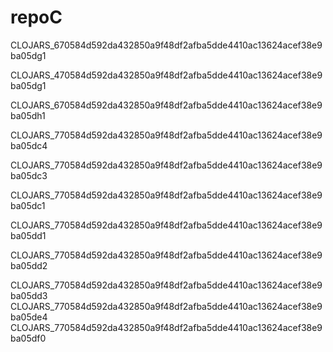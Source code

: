 # repoC
CLOJARS_670584d592da432850a9f48df2afba5dde4410ac13624acef38e9ba05dg1

CLOJARS_470584d592da432850a9f48df2afba5dde4410ac13624acef38e9ba05dg1


CLOJARS_670584d592da432850a9f48df2afba5dde4410ac13624acef38e9ba05dh1


CLOJARS_770584d592da432850a9f48df2afba5dde4410ac13624acef38e9ba05dc4

CLOJARS_770584d592da432850a9f48df2afba5dde4410ac13624acef38e9ba05dc3

CLOJARS_770584d592da432850a9f48df2afba5dde4410ac13624acef38e9ba05dc1

CLOJARS_770584d592da432850a9f48df2afba5dde4410ac13624acef38e9ba05dd1

CLOJARS_770584d592da432850a9f48df2afba5dde4410ac13624acef38e9ba05dd2

CLOJARS_770584d592da432850a9f48df2afba5dde4410ac13624acef38e9ba05dd3
CLOJARS_770584d592da432850a9f48df2afba5dde4410ac13624acef38e9ba05de4
CLOJARS_770584d592da432850a9f48df2afba5dde4410ac13624acef38e9ba05df0